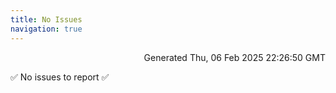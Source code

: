 ```yaml
---
title: No Issues
navigation: true
---
```


<p style="text-align:right;color:#cccs">
Generated Thu, 06 Feb 2025 22:26:50 GMT
</p>
<p>✅ No issues to report ✅</p>



